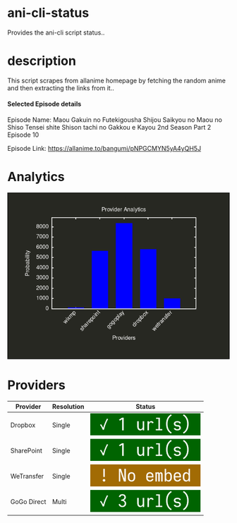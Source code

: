 # ani-cli-status
Provides the ani-cli script status..

# description
This script scrapes from allanime homepage by fetching the random anime and then extracting the links from it..

#### Selected Episode details

Episode Name: Maou Gakuin no Futekigousha Shijou Saikyou no Maou no Shiso Tensei shite Shison tachi no Gakkou e Kayou 2nd Season Part 2 Episode 10

Episode Link: https://allanime.to/bangumi/pNPGCMYN5yA4yQH5J
# Analytics

<img src="./analytics.png">

# Providers

| Provider         | Resolution | Status                                             |
|------------------|------------|----------------------------------------------------|
| Dropbox          | Single     | <img src="./images/dropbox.jpg" alt="Dropbox" width="250" height="50">      |
| SharePoint       | Single     | <img src="./images/sharepoint.jpg" alt="SharePoint" width="250" height="50"> |
| WeTransfer       | Single     | <img src="./images/wetransfer.jpg" alt="WeTransfer" width="250" height="50"> |
| GoGo Direct      | Multi      | <img src="./images/gogoplay.jpg" alt="GoGo Direct" width="250" height="50">   |
